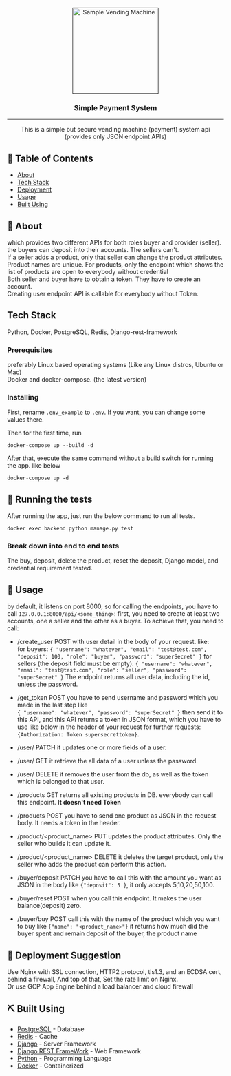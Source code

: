 <p align="center">
  <a href="" rel="noopener">
 <img width=200px height=200px src="https://i.imgur.com/fiXiyO4.jpeg" alt="Sample Vending Machine"></a>
</p>

<h3 align="center">Simple Payment System</h3>


---

<p align="center"> This is a simple but secure vending machine (payment) system api (provides only JSON endpoint APIs)
    <br> 
</p>

## 📝 Table of Contents

- [About](#about)
- [Tech Stack](#tech_stack)
- [Deployment](#deployment)
- [Usage](#usage)
- [Built Using](#built_using)


## 🧐 About <a name = "about"></a>

which provides two different APIs for both roles buyer and provider (seller).
<br> the buyers can deposit into their accounts. The sellers can't. <br> 
If a seller adds a product, only that seller can change the product attributes.<br>
Product names are unique. For products, only the endpoint which shows the list of products are open to everybody without credential <br>
Both seller and buyer have to obtain a token. They have to create an account. <br>
Creating user endpoint API is callable for everybody without Token.

## Tech Stack <a name = "tech_stack"></a>

Python, Docker, PostgreSQL, Redis, Django-rest-framework

### Prerequisites

preferably Linux based operating systems (Like any Linux distros, Ubuntu or Mac)<br>
Docker and docker-compose. (the latest version)

### Installing

First, rename `.env_example` to `.env`. If you want, you can change some values there.

Then for the first time, run

```
docker-compose up --build -d
```

After that, execute the same command without a build switch for running the app. like below

```
docker-compose up -d
```

## 🔧 Running the tests <a name = "tests"></a>

After running the app, just run the below command to run all tests.

```
docker exec backend python manage.py test
```


### Break down into end to end tests

The buy, deposit, delete the product, reset the deposit, Django model, and credential requirement tested.

## 🎈 Usage <a name="usage"></a>
by default, it listens on port 8000, so for calling the endpoints, you have to call `127.0.0.1:8000/api/<some_thing>`:
first, you need to create at least two accounts, one a seller and the other as a buyer. To achieve that, you need to call:
- /create_user POST with user detail in the body of your request. like:<br>
for buyers:
`{
    "username": "whatever",
    "email": "test@test.com",
    "deposit": 100,
    "role": "buyer",
    "password": "superSecret"
}`
for sellers (the deposit field must be empty):
`
{
    "username": "whatever",
    "email": "test@test.com",
    "role": "seller",
    "password": "superSecret"
}
`
The endpoint returns all user data, including the id, unless the password.<br>

- /get_token POST you have to send username and password which you made in the last step like <br>
`{
    "username": "whatever",
    "password": "superSecret"
}`
then send it to this API, and this API returns a token in JSON format, which you have to use like below 
in the header of your request for further requests:`{Authorization: Token supersecrettoken}`.
- /user/<username> PATCH it updates one or more fields of a user.
- /user/<username> GET it retrieve the all data of a user unless the password.
- /user/<username> DELETE it removes the user from the db, as well as the token which is belonged to that user.
- /products GET returns all existing products in DB. everybody can call this endpoint. **It doesn't need Token**
- /products POST you have to send one product as JSON in the request body. It needs a token in the header. 
- /product/<product_name> PUT updates the product attributes. Only the seller who builds it can update it.
- /product/<product_name> DELETE it deletes the target product, only the seller who adds the product can perform this action.
- /buyer/deposit PATCH you have to call this with the amount you want as JSON in the body like `{"deposit": 5 }`, 
it only accepts 5,10,20,50,100. 
- /buyer/reset POST when you call this endpoint. It makes the user balance(deposit) zero.
- /buyer/buy POST call this with the name of the product which you want to buy like `{"name": "<product_name>"}` 
it returns how much did the buyer spent and remain deposit of the buyer, the product name

## 🚀 Deployment Suggestion <a name = "deployment"></a>

Use Nginx with SSL connection, HTTP2 protocol, tls1.3, and an ECDSA cert, behind a firewall, 
And top of that, Set the rate limit on Nginx. <br>
Or use GCP App Engine behind a load balancer and cloud firewall

## ⛏️ Built Using <a name = "built_using"></a>

- [PostgreSQL](https://www.postgresql.org/) - Database
- [Redis](https://redis.io/) - Cache
- [Django](https://www.djangoproject.com/) - Server Framework
- [Django REST FrameWork](https://www.django-rest-framework.org/) - Web Framework
- [Python](https://www.python.org/) - Programming Language
- [Docker](https://www.docker.com/) - Containerized
